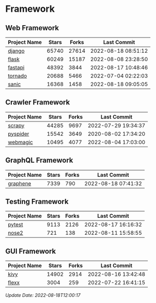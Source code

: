# Framework

## Web Framework
| Project Name | Stars | Forks | Last Commit |
| ------------ | ----- | ----- | ----------- |
| [django](https://github.com/django/django) | 65740 | 27614 | 2022-08-18 08:51:12 |
| [flask](https://github.com/pallets/flask) | 60249 | 15187 | 2022-08-08 23:28:50 |
| [fastapi](https://github.com/tiangolo/fastapi) | 48392 | 3844 | 2022-08-17 10:48:46 |
| [tornado](https://github.com/tornadoweb/tornado) | 20688 | 5466 | 2022-07-04 02:22:03 |
| [sanic](https://github.com/sanic-org/sanic) | 16368 | 1458 | 2022-08-18 09:05:05 |

## Crawler Framework
| Project Name | Stars | Forks | Last Commit |
| ------------ | ----- | ----- | ----------- |
| [scrapy](https://github.com/scrapy/scrapy) | 44285 | 9697 | 2022-07-29 19:34:37 |
| [pyspider](https://github.com/binux/pyspider) | 15542 | 3649 | 2020-08-02 17:34:20 |
| [webmagic](https://github.com/code4craft/webmagic) | 10495 | 4077 | 2022-08-04 17:03:00 |

## GraphQL Framework
| Project Name | Stars | Forks | Last Commit |
| ------------ | ----- | ----- | ----------- |
| [graphene](https://github.com/graphql-python/graphene) | 7339 | 790 | 2022-08-18 07:41:32 |

## Testing Framework
| Project Name | Stars | Forks | Last Commit |
| ------------ | ----- | ----- | ----------- |
| [pytest](https://github.com/pytest-dev/pytest) | 9113 | 2126 | 2022-08-17 16:16:32 |
| [nose2](https://github.com/nose-devs/nose2) | 721 | 138 | 2022-08-11 15:58:55 |

## GUI Framework
| Project Name | Stars | Forks | Last Commit |
| ------------ | ----- | ----- | ----------- |
| [kivy](https://github.com/kivy/kivy) | 14902 | 2914 | 2022-08-16 13:42:48 |
| [flexx](https://github.com/flexxui/flexx) | 3004 | 259 | 2022-07-22 16:41:15 |

*Update Date: 2022-08-18T12:00:17*